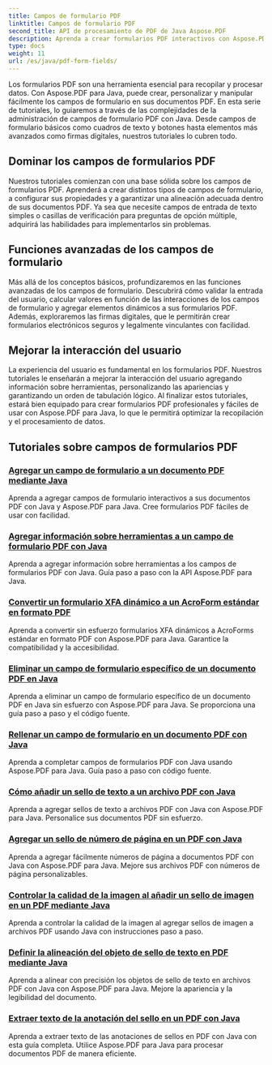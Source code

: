 ```yaml
---
title: Campos de formulario PDF
linktitle: Campos de formulario PDF
second_title: API de procesamiento de PDF de Java Aspose.PDF
description: Aprenda a crear formularios PDF interactivos con Aspose.PDF para Java. Tutoriales completos para manipular campos de formularios de manera eficiente.
type: docs
weight: 11
url: /es/java/pdf-form-fields/
---
```


Los formularios PDF son una herramienta esencial para recopilar y procesar datos. Con Aspose.PDF para Java, puede crear, personalizar y manipular fácilmente los campos de formulario en sus documentos PDF. En esta serie de tutoriales, lo guiaremos a través de las complejidades de la administración de campos de formulario PDF con Java. Desde campos de formulario básicos como cuadros de texto y botones hasta elementos más avanzados como firmas digitales, nuestros tutoriales lo cubren todo.

## Dominar los campos de formularios PDF

Nuestros tutoriales comienzan con una base sólida sobre los campos de formularios PDF. Aprenderá a crear distintos tipos de campos de formulario, a configurar sus propiedades y a garantizar una alineación adecuada dentro de sus documentos PDF. Ya sea que necesite campos de entrada de texto simples o casillas de verificación para preguntas de opción múltiple, adquirirá las habilidades para implementarlos sin problemas.

## Funciones avanzadas de los campos de formulario

Más allá de los conceptos básicos, profundizaremos en las funciones avanzadas de los campos de formulario. Descubrirá cómo validar la entrada del usuario, calcular valores en función de las interacciones de los campos de formulario y agregar elementos dinámicos a sus formularios PDF. Además, exploraremos las firmas digitales, que le permitirán crear formularios electrónicos seguros y legalmente vinculantes con facilidad.

## Mejorar la interacción del usuario

La experiencia del usuario es fundamental en los formularios PDF. Nuestros tutoriales le enseñarán a mejorar la interacción del usuario agregando información sobre herramientas, personalizando las apariencias y garantizando un orden de tabulación lógico. Al finalizar estos tutoriales, estará bien equipado para crear formularios PDF profesionales y fáciles de usar con Aspose.PDF para Java, lo que le permitirá optimizar la recopilación y el procesamiento de datos.

## Tutoriales sobre campos de formularios PDF
### [Agregar un campo de formulario a un documento PDF mediante Java](./add-form-field-in-pdf-document-using-java/)
Aprenda a agregar campos de formulario interactivos a sus documentos PDF con Java y Aspose.PDF para Java. Cree formularios PDF fáciles de usar con facilidad.
### [Agregar información sobre herramientas a un campo de formulario PDF con Java](./add-tooltip-to-pdf-form-field-with-java/)
Aprenda a agregar información sobre herramientas a los campos de formularios PDF con Java. Guía paso a paso con la API Aspose.PDF para Java.
### [Convertir un formulario XFA dinámico a un AcroForm estándar en formato PDF](./convert-dynamic-xfa-form-to-standard-acroform-in-pdf/)
Aprenda a convertir sin esfuerzo formularios XFA dinámicos a AcroForms estándar en formato PDF con Aspose.PDF para Java. Garantice la compatibilidad y la accesibilidad.
### [Eliminar un campo de formulario específico de un documento PDF en Java](./delete-particular-form-field-from-pdf-document-in-java/)
Aprenda a eliminar un campo de formulario específico de un documento PDF en Java sin esfuerzo con Aspose.PDF para Java. Se proporciona una guía paso a paso y el código fuente.
### [Rellenar un campo de formulario en un documento PDF con Java](./fill-form-field-in-pdf-document-with-java/)
Aprenda a completar campos de formularios PDF con Java usando Aspose.PDF para Java. Guía paso a paso con código fuente.
### [Cómo añadir un sello de texto a un archivo PDF con Java](./adding-text-stamp-in-pdf-file-using-java/)
Aprenda a agregar sellos de texto a archivos PDF con Java con Aspose.PDF para Java. Personalice sus documentos PDF sin esfuerzo.
### [Agregar un sello de número de página en un PDF con Java](./add-page-number-stamp-in-pdf-using-java/)
Aprenda a agregar fácilmente números de página a documentos PDF con Java con Aspose.PDF para Java. Mejore sus archivos PDF con números de página personalizables.
### [Controlar la calidad de la imagen al añadir un sello de imagen en un PDF mediante Java](./control-image-quality-when-adding-image-stamp-in-pdf-using-java/)
Aprenda a controlar la calidad de la imagen al agregar sellos de imagen a archivos PDF usando Java con instrucciones paso a paso.
### [Definir la alineación del objeto de sello de texto en PDF mediante Java](./define-alignment-for-text-stamp-object-in-pdf-using-java/)
Aprenda a alinear con precisión los objetos de sello de texto en archivos PDF con Java con Aspose.PDF para Java. Mejore la apariencia y la legibilidad del documento.
### [Extraer texto de la anotación del sello en un PDF con Java](./extract-text-from-stamp-annotation-in-pdf-using-java/)
Aprenda a extraer texto de las anotaciones de sellos en PDF con Java con esta guía completa. Utilice Aspose.PDF para Java para procesar documentos PDF de manera eficiente.